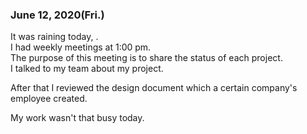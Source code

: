### June 12, 2020(Fri.)
It was raining today, .  
I had weekly meetings at 1:00 pm.  
The purpose of this meeting is to share the status of each project.  
I talked to my team about my project.  
  
After that I reviewed the design document which a certain company's employee created.  
  
My work wasn't that busy today.  
